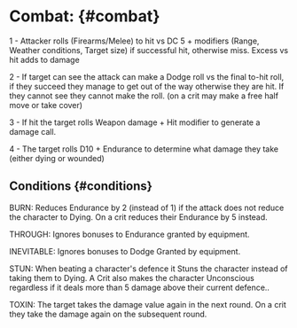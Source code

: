 # Combat: {#combat}

1 - Attacker rolls (Firearms/Melee) to hit vs DC 5 + modifiers (Range, Weather conditions, Target size) if successful hit, otherwise miss. Excess vs hit adds to damage

2 - If target can see the attack can make a Dodge roll vs the final to-hit roll, if they succeed they manage to get out of the way otherwise they are hit. If they cannot see they cannot make the roll. (on a crit may make a free half move or take cover)

3 - If hit the target rolls Weapon damage + Hit modifier to generate a damage call.

4 - The target rolls D10 + Endurance to determine what damage they take (either dying or wounded)

## Conditions {#conditions}

BURN: Reduces Endurance by 2 (instead of 1) if the attack does not reduce the character to Dying. On a crit reduces their Endurance by 5 instead.

THROUGH: Ignores bonuses to Endurance granted by equipment.

INEVITABLE: Ignores bonuses to Dodge Granted by equipment.

STUN: When beating a character&#039;s defence it Stuns the character instead of taking them to Dying. A Crit also makes the character Unconscious regardless if it deals more than 5 damage above their current defence..

TOXIN: The target takes the damage value again in the next round. On a crit they take the damage again on the subsequent round.